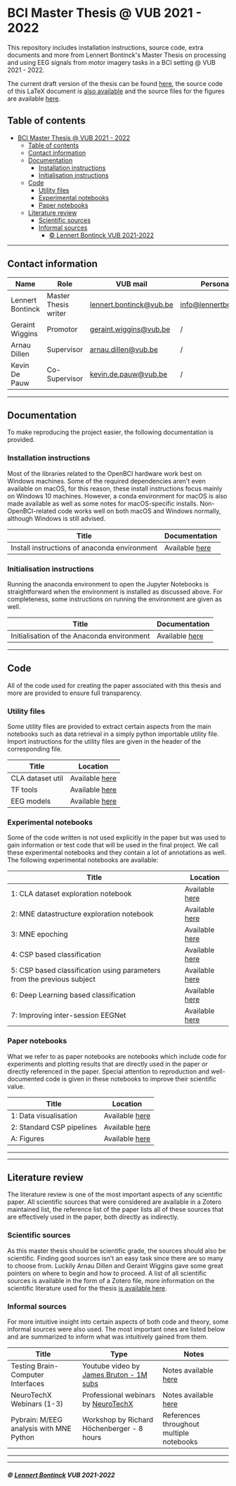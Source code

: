 # BCI Master Thesis @ VUB 2021 - 2022

This repository includes installation instructions, source code, extra documents and more from Lennert Bontinck's Master Thesis on processing and using EEG signals from motor imagery tasks in a BCI setting @ VUB 2021 - 2022.

The current draft version of the thesis can be found [here](paper/bci_master_thesis.pdf), the source code of this LaTeX document is [also available](paper/source) and the source files for the figures are available [here](figures/).

## Table of contents

- [BCI Master Thesis @ VUB 2021 - 2022](#bci-master-thesis--vub-2021---2022)
  - [Table of contents](#table-of-contents)
  - [Contact information](#contact-information)
  - [Documentation](#documentation)
    - [Installation instructions](#installation-instructions)
    - [Initialisation instructions](#initialisation-instructions)
  - [Code](#code)
    - [Utility files](#utility-files)
    - [Experimental notebooks](#experimental-notebooks)
    - [Paper notebooks](#paper-notebooks)
  - [Literature review](#literature-review)
    - [Scientific sources](#scientific-sources)
    - [Informal sources](#informal-sources)
        - [© Lennert Bontinck VUB 2021-2022](#-lennert-bontinck-vub-2021-2022)

<hr>


## Contact information

| Name             | Role                 | VUB mail                                                  | Personal mail                                               |
| ---------------- | -------------------- | --------------------------------------------------------- | ----------------------------------------------------------- |
| Lennert Bontinck | Master Thesis writer | [lennert.bontinck@vub.be](mailto:lennert.bontinck@vub.be) | [info@lennertbontinck.com](mailto:info@lennertbontinck.com) |
| Geraint Wiggins  | Promotor             | [geraint.wiggins@vub.be](mailto:geraint.wiggins@vub.be)   | /                                                           |
| Arnau Dillen     | Supervisor           | [arnau.dillen@vub.be](mailto:arnau.dillen@vub.be)         | /                                                           |
| Kevin De Pauw    | Co-Supervisor        | [kevin.de.pauw@vub.be](mailto:kevin.de.pauw@vub.be)       | /                                                           |

<hr>


## Documentation

To make reproducing the project easier, the following documentation is provided.

### Installation instructions

Most of the libraries related to the OpenBCI hardware work best on Windows machines. Some of the required dependencies aren't even available on macOS, for this reason, these install instructions focus mainly on Windows 10 machines. However, a conda environment for macOS is also made available as well as some notes for macOS-specific installs. Non-OpenBCI-related code works well on both macOS and Windows normally, although Windows is still advised.

| Title                                        | Documentation                                          |
| -------------------------------------------- | ------------------------------------------------------ |
| Install instructions of anaconda environment | Available [here](documentation/installation/README.md) |



### Initialisation instructions

Running the anaconda environment to open the Jupyter Notebooks is straightforward when the environment is installed as discussed above. For completeness, some instructions on running the environment are given as well.

| Title                                      | Documentation                                            |
| ------------------------------------------ | -------------------------------------------------------- |
| Initialisation of the Anaconda environment | Available [here](documentation/initialisation/README.md) |

<hr>


## Code

All of the code used for creating the paper associated with this thesis and more are provided to ensure full transparency.

### Utility files

Some utility files are provided to extract certain aspects from the main notebooks such as data retrieval in a simply python importable utility file. Import instructions for the utility files are given in the header of the corresponding file. 

| Title            | Location                                    |
| ---------------- | ------------------------------------------- |
| CLA dataset util | Available [here](code/utils/CLA_dataset.py) |
| TF tools         | Available [here](code/utils/TF_tools.py)    |
| EEG models       | Available [here](code/utils/EEGModels.py)   |



### Experimental notebooks

Some of the code written is not used explicitly in the paper but was used to gain information or test code that will be used in the final project. We call these experimental notebooks and they contain a lot of annotations as well. The following experimental notebooks are available:

| Title                                                        | Location                                                     |
| ------------------------------------------------------------ | ------------------------------------------------------------ |
| 1: CLA dataset exploration notebook                          | Available [here](code/experimental-notebooks/1-CLA-dataset-exploration-notebook.ipynb) |
| 2: MNE datastructure exploration notebook                    | Available [here](code/experimental-notebooks/2-MNE-datastructure-exploration-notebook.ipynb) |
| 3: MNE epoching                                              | Available [here](code/experimental-notebooks/3-MNE-epoching.ipynb) |
| 4: CSP based classification                                  | Available [here](code/experimental-notebooks/4-CSP-based-classification.ipynb) |
| 5: CSP based classification using parameters from the previous subject | Available [here](code/experimental-notebooks/5-CSP-params-new-subject.ipynb) |
| 6: Deep Learning based classification                        | Available [here](code/experimental-notebooks/6-DL-based-classification.ipynb) |
| 7: Improving inter-session EEGNet                            | Available [here](code/experimental-notebooks/7-improving-inter-session-eegnet.ipynb) |



### Paper notebooks

What we refer to as paper notebooks are notebooks which include code for experiments and plotting results that are directly used in the paper or directly referenced in the paper. Special attention to reproduction and well-documented code is given in these notebooks to improve their scientific value.

| Title      | Location                                               |
| ---------- | ------------------------------------------------------ |
| 1: Data visualisation | Available [here](code/paper-notebooks/1-data-visualisation.ipynb) |
| 2: Standard CSP pipelines | Available [here](code/paper-notebooks/2-standard-csp-pipelines.ipynb) |
| A: Figures | Available [here](code/paper-notebooks/A-figures.ipynb) |


****


<hr>


## Literature review

The literature review is one of the most important aspects of any scientific paper. All scientific sources that were considered are available in a Zotero maintained list, the reference list of the paper lists all of these sources that are effectively used in the paper, both directly as indirectly.


### Scientific sources

As this master thesis should be scientific grade, the sources should also be scientific. Finding good sources isn't an easy task since there are so many to choose from. Luckily Arnau Dillen and Geraint Wiggins gave some great pointers on where to begin and how to proceed. A list of all scientific sources is available in the form of a Zotero file, more information on the scientific literature used for the thesis [is available here](literature-review/zotero/README.md).

### Informal sources

For more intuitive insight into certain aspects of both code and theory, some informal sources were also used. The most important ones are listed below and are summarized to inform what was intuitively gained from them.

| Title                                   | Type                                                         | Notes                                                        |
| --------------------------------------- | ------------------------------------------------------------ | ------------------------------------------------------------ |
| Testing Brain-Computer Interfaces       | Youtube video by [James Bruton - 1M subs](https://www.youtube.com/channel/UCUbDcUPed50Y_7KmfCXKohA) | Notes available [here](literature-review/informal/youtube/james_bruton-testing_BCIs.md) |
| NeuroTechX Webinars (1-3)               | Professional webinars by [NeuroTechX](https://neurotechx.com/) | Notes available [here](literature-review/informal/NeuroTechX-webinar/notes.md) |
| Pybrain: M/EEG analysis with MNE Python | Workshop by Richard Höchenberger - 8 hours                   | References throughout multiple notebooks                     |


* * *
* * *
##### © [Lennert Bontinck](https://www.lennertbontinck.com/) VUB 2021-2022